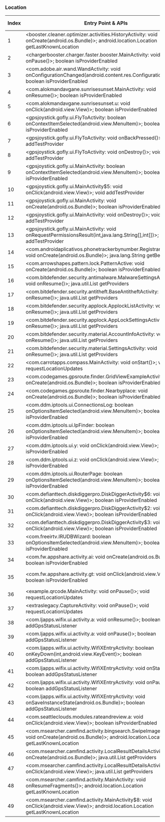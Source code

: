### Location
| Index | Entry Point & APIs | Screen shot | Resource id | Label |
| ------------- | ------------- | ------------- |-------------|-------------|
| 1 | <booster.cleaner.optimizer.activities.HistoryActivity: void onCreate(android.os.Bundle)>; android.location.Location getLastKnownLocation | ![](F:\COSMOS\output\py\Play_win8\Tools\booster.cleaner.optimizer\booster.cleaner.optimizer.activities.HistoryActivity.png) | 04  | F |
| 2 | <chargerbooster.charger.faster.booster.MainActivity: void onPause()>; boolean isProviderEnabled | ![](F:\COSMOS\output\py\Play_win8\Tools\chargerbooster.charger.faster.booster\chargerbooster.charger.faster.booster.MainActivity.png) | 0005  |  |
| 3 | <com.adobe.air.wand.WandActivity: void onConfigurationChanged(android.content.res.Configuration)>; boolean isProviderEnabled | ![](F:\COSMOS\output\py\Play_win8\Tools\com.adobe.air\com.adobe.air.wand.WandActivity.png) |  | F |
| 4 | <com.alokmandavgane.sunrisesunset.MainActivity: void onResume()>; boolean isProviderEnabled | ![](F:\COSMOS\output\py\Play_win8\Tools\com.alokmandavgane.sunrisesunset\com.alokmandavgane.sunrisesunset.MainActivity.png) |  | T |
| 5 | <com.alokmandavgane.sunrisesunset.u: void onClick(android.view.View)>; boolean isProviderEnabled | ![](F:\COSMOS\output\py\Play_win8\Tools\com.alokmandavgane.sunrisesunset\com.alokmandavgane.sunrisesunset.MainActivity.png) | | T |
| 6 | <gpsjoystick.gofly.ui.FlyToActivity: boolean onContextItemSelected(android.view.MenuItem)>; boolean isProviderEnabled | ![](F:\COSMOS\output\py\Play_win8\Tools\com.androdiki.flygpsplus\gpsjoystick.gofly.ui.FlyToActivity.png) |  | T |
| 7 | <gpsjoystick.gofly.ui.FlyToActivity: void onBackPressed()>; void addTestProvider | ![](F:\COSMOS\output\py\Play_win8\Tools\com.androdiki.flygpsplus\gpsjoystick.gofly.ui.FlyToActivity.png) |  | T |
| 8 | <gpsjoystick.gofly.ui.FlyToActivity: void onDestroy()>; void addTestProvider | ![](F:\COSMOS\output\py\Play_win8\Tools\com.androdiki.flygpsplus\gpsjoystick.gofly.ui.FlyToActivity.png) |  | T |
| 9 | <gpsjoystick.gofly.ui.MainActivity: boolean onContextItemSelected(android.view.MenuItem)>; boolean isProviderEnabled | ![](F:\COSMOS\output\py\Play_win8\Tools\com.androdiki.flygpsplus\gpsjoystick.gofly.ui.MainActivity.png) |  | |
| 10 | <gpsjoystick.gofly.ui.MainActivity$5: void onClick(android.view.View)>; void addTestProvider | ![](F:\COSMOS\output\py\Play_win8\Tools\com.androdiki.flygpsplus\gpsjoystick.gofly.ui.MainActivity.png) |  | |
| 11 | <gpsjoystick.gofly.ui.MainActivity: void onCreate(android.os.Bundle)>; boolean isProviderEnabled | ![](F:\COSMOS\output\py\Play_win8\Tools\com.androdiki.flygpsplus\gpsjoystick.gofly.ui.MainActivity.png) |  | |
| 12 | <gpsjoystick.gofly.ui.MainActivity: void onDestroy()>; void addTestProvider | ![](F:\COSMOS\output\py\Play_win8\Tools\com.androdiki.flygpsplus\gpsjoystick.gofly.ui.MainActivity.png) |  | |
| 13 | <gpsjoystick.gofly.ui.MainActivity: void onRequestPermissionsResult(int,java.lang.String[],int[])>; void addTestProvider | ![](F:\COSMOS\output\py\Play_win8\Tools\com.androdiki.flygpsplus\gpsjoystick.gofly.ui.MainActivity.png) |  | |
| 14 | <com.androidaplicativos.phonetrackerbynumber.RegistrandoActivity: void onCreate(android.os.Bundle)>; java.lang.String getBestProvider | ![](F:\COSMOS\output\py\Play_win8\Tools\com.androidaplicativos.phonetrackerbynumber\com.androidaplicativos.phonetrackerbynumber.RegistrandoActivity.png) |  | |
| 15 | <com.arrowshapes.pattern.lock.PatternActive: void onCreate(android.os.Bundle)>; boolean isProviderEnabled | ![](F:\COSMOS\output\py\Play_win8\Tools\com.arrowshapes.skull.pattern.lockscreen.free\com.arrowshapes.pattern.lock.PatternActive.png) |  | F |
| 16 | <com.bitdefender.security.antimalware.MalwareSettingsActivity: void onResume()>; java.util.List getProviders | ![](F:\COSMOS\output\py\Play_win8\Tools\com.bitdefender.security\com.bitdefender.security.antimalware.MalwareSettingsActivity.png) |  | F |
| 17 | <com.bitdefender.security.antitheft.BaseAntitheftActivity: void onResume()>; java.util.List getProviders | ![](F:\COSMOS\output\py\Play_win8\Tools\com.bitdefender.security\com.bitdefender.security.antitheft.BaseAntitheftActivity.png) |  |F  |
| 18 | <com.bitdefender.security.applock.ApplockListActivity: void onResume()>; java.util.List getProviders | ![](F:\COSMOS\output\py\Play_win8\Tools\com.bitdefender.security\com.bitdefender.security.applock.ApplockListActivity.png) |  | F |
| 19 | <com.bitdefender.security.applock.AppLockSettingsActivity: void onResume()>; java.util.List getProviders | ![](F:\COSMOS\output\py\Play_win8\Tools\com.bitdefender.security\com.bitdefender.security.applock.AppLockSettingsActivity.png) |  | F |
| 20 | <com.bitdefender.security.material.AccountInfoActivity: void onResume()>; java.util.List getProviders | ![](F:\COSMOS\output\py\Play_win8\Tools\com.bitdefender.security\com.bitdefender.security.material.AccountInfoActivity.png) |  | F |
| 21 | <com.bitdefender.security.material.SettingsActivity: void onResume()>; java.util.List getProviders | ![](F:\COSMOS\output\py\Play_win8\Tools\com.bitdefender.security\com.bitdefender.security.material.SettingsActivity.png) |  | F |
| 22 | <com.carrotapps.compass.MainActivity: void onStart()>; void requestLocationUpdates | ![](F:\COSMOS\output\py\Play_win8\Tools\com.carrotapps.compass\com.carrotapps.compass.MainActivity.png) |  | T |
| 23 | <com.codegames.gpsroute.finder.GridViewExampleActivity: void onCreate(android.os.Bundle)>; boolean isProviderEnabled | ![](F:\COSMOS\output\py\Play_win8\Tools\com.codegames.gpsroute.finder\com.codegames.gpsroute.finder.GridViewExampleActivity.png) |  | T |
| 24 | <com.codegames.gpsroute.finder.Nearbyplace: void onCreate(android.os.Bundle)>; boolean isProviderEnabled | ![](F:\COSMOS\output\py\Play_win8\Tools\com.codegames.gpsroute.finder\com.codegames.gpsroute.finder.Nearbyplace.png) |  | T |
| 25 | <com.ddm.iptools.ui.ConnectionsLog: boolean onOptionsItemSelected(android.view.MenuItem)>; boolean isProviderEnabled | ![](F:\COSMOS\output\py\Play_win8\Tools\com.ddm.iptools\com.ddm.iptools.ui.ConnectionsLog.png) |  | F |
| 26 | <com.ddm.iptools.ui.IpFinder: boolean onOptionsItemSelected(android.view.MenuItem)>; boolean isProviderEnabled | ![](F:\COSMOS\output\py\Play_win8\Tools\com.ddm.iptools\com.ddm.iptools.ui.IpFinder.png) |  | T |
| 27 | <com.ddm.iptools.ui.y: void onClick(android.view.View)>; boolean isProviderEnabled | ![](F:\COSMOS\output\py\Play_win8\Tools\com.ddm.iptools\com.ddm.iptools.ui.MainActivity.png) |  | T |
| 28 | <com.ddm.iptools.ui.z: void onClick(android.view.View)>; boolean isProviderEnabled | ![](F:\COSMOS\output\py\Play_win8\Tools\com.ddm.iptools\com.ddm.iptools.ui.MainActivity.png) |  | T |
| 29 | <com.ddm.iptools.ui.RouterPage: boolean onOptionsItemSelected(android.view.MenuItem)>; boolean isProviderEnabled | ![](F:\COSMOS\output\py\Play_win8\Tools\com.ddm.iptools\com.ddm.iptools.ui.RouterPage.png) |  | T |
| 30 | <com.defianttech.diskdiggerpro.DiskDiggerActivity$6: void onClick(android.view.View)>; boolean isProviderEnabled | ![](F:\COSMOS\output\py\Play_win8\Tools\com.defianttech.diskdigger\com.defianttech.diskdiggerpro.DiskDiggerActivity.png) |  | F |
| 31 | <com.defianttech.diskdiggerpro.DiskDiggerActivity$2: void onClick(android.view.View)>; boolean isProviderEnabled | ![](F:\COSMOS\output\py\Play_win8\Tools\com.defianttech.diskdigger\com.defianttech.diskdiggerpro.DiskDiggerActivity.png) |  | F |
| 32 | <com.defianttech.diskdiggerpro.DiskDiggerActivity$3: void onClick(android.view.View)>; boolean isProviderEnabled | ![](F:\COSMOS\output\py\Play_win8\Tools\com.defianttech.diskdigger\com.defianttech.diskdiggerpro.DiskDiggerActivity.png) |  | F |
| 33 | <com.freeirtv.IRUDBWizard: boolean onOptionsItemSelected(android.view.MenuItem)>; boolean isProviderEnabled | ![](F:\COSMOS\output\py\Play_win8\Tools\com.freeirtv\com.freeirtv.IRUDBWizard.png) |  | F |
| 34 | <com.fw.appshare.activity.ai: void onCreate(android.os.Bundle)>; boolean isProviderEnabled | ![](F:\COSMOS\output\py\Play_win8\Tools\com.fw.appshare\com.fw.appshare.activity.ai.png) |  | F |
| 35 | <com.fw.appshare.activity.gt: void onClick(android.view.View)>; boolean isProviderEnabled | ![](F:\COSMOS\output\py\Play_win8\Tools\com.fw.appshare\com.fw.appshare.activity.ShareCloudSettingActivity.png) | {'2131559180': <sensitive_component.SensitiveComponent.SensitiveView object at 0x0000012523EE75F8>} | |
| 36 | <example.qrcode.MainActivity: void onPause()>; void requestLocationUpdates | ![](F:\COSMOS\output\py\Play_win8\Tools\com.gamma.scan\example.qrcode.MainActivity.png) |  | F |
| 37 | <extraslegacy.CaptureActivity: void onPause()>; void requestLocationUpdates | ![](F:\COSMOS\output\py\Play_win8\Tools\com.gamma.scan\extraslegacy.CaptureActivity.png) | 0005 | F |
| 38 | <com.ljapps.wifix.ui.activity.a: void onResume()>; boolean addGpsStatusListener | ![](F:\COSMOS\output\py\Play_win8\Tools\com.ljapps.wifix.masterkey\com.ljapps.wifix.ui.activity.a.png) |  | F |
| 39 | <com.ljapps.wifix.ui.activity.a: void onPause()>; boolean addGpsStatusListener | ![](F:\COSMOS\output\py\Play_win8\Tools\com.ljapps.wifix.masterkey\com.ljapps.wifix.ui.activity.a.png) |  | F |
| 40 | <com.ljapps.wifix.ui.activity.WifiXEntryActivity: boolean onKeyDown(int,android.view.KeyEvent)>; boolean addGpsStatusListener | ![](F:\COSMOS\output\py\Play_win8\Tools\com.ljapps.wifix.masterkey\com.ljapps.wifix.ui.activity.WifiXEntryActivity.png) |  | T |
| 41 | <com.ljapps.wifix.ui.activity.WifiXEntryActivity: void onStart()>; boolean addGpsStatusListener | ![](F:\COSMOS\output\py\Play_win8\Tools\com.ljapps.wifix.masterkey\com.ljapps.wifix.ui.activity.WifiXEntryActivity.png) |  | T |
| 42 | <com.ljapps.wifix.ui.activity.WifiXEntryActivity: void onPause()>; boolean addGpsStatusListener | ![](F:\COSMOS\output\py\Play_win8\Tools\com.ljapps.wifix.masterkey\com.ljapps.wifix.ui.activity.WifiXEntryActivity.png) |  | T |
| 43 | <com.ljapps.wifix.ui.activity.WifiXEntryActivity: void onSaveInstanceState(android.os.Bundle)>; boolean addGpsStatusListener | ![](F:\COSMOS\output\py\Play_win8\Tools\com.ljapps.wifix.masterkey\com.ljapps.wifix.ui.activity.WifiXEntryActivity.png) |  | T |
| 44 | <com.seattleclouds.modules.rateandreview.a: void onClick(android.view.View)>; boolean isProviderEnabled | ![](F:\COSMOS\output\py\Play_win8\Tools\com.madieo.imovie\com.seattleclouds.modules.rateandreview.NewRateAndCommentActivity.png) |  | D |
| 45 | <com.msearcher.camfind.activity.bingsearch.SwipeImageActivity: void onCreate(android.os.Bundle)>; android.location.Location getLastKnownLocation | ![](F:\COSMOS\output\py\Play_win8\Tools\com.msearcher.camfind\com.msearcher.camfind.activity.bingsearch.SwipeImageActivity.png) |  | F |
| 46 | <com.msearcher.camfind.activity.LocalResultDetailsActivity: void onCreate(android.os.Bundle)>; java.util.List getProviders | ![](F:\COSMOS\output\py\Play_win8\Tools\com.msearcher.camfind\com.msearcher.camfind.activity.LocalResultDetailsActivity.png) |  | T |
| 47 | <com.msearcher.camfind.activity.LocalResultDetailsActivity$2: void onClick(android.view.View)>; java.util.List getProviders | ![](F:\COSMOS\output\py\Play_win8\Tools\com.msearcher.camfind\com.msearcher.camfind.activity.LocalResultDetailsActivity.png) |  | T |
| 48 | <com.msearcher.camfind.activity.MainActivity: void onResumeFragments()>; android.location.Location getLastKnownLocation | ![](F:\COSMOS\output\py\Play_win8\Tools\com.msearcher.camfind\com.msearcher.camfind.activity.MainActivity.png) |  | F |
| 49 | <com.msearcher.camfind.activity.MainActivity$8: void onClick(android.view.View)>; android.location.Location getLastKnownLocation | ![](F:\COSMOS\output\py\Play_win8\Tools\com.msearcher.camfind\com.msearcher.camfind.activity.MainActivity.png) |  | F |
